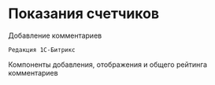 # Показания счетчиков
Добавление комментариев
```
Редакция 1С-Битрикс
```
Компоненты добавления, отображения и общего рейтинга комментариев

